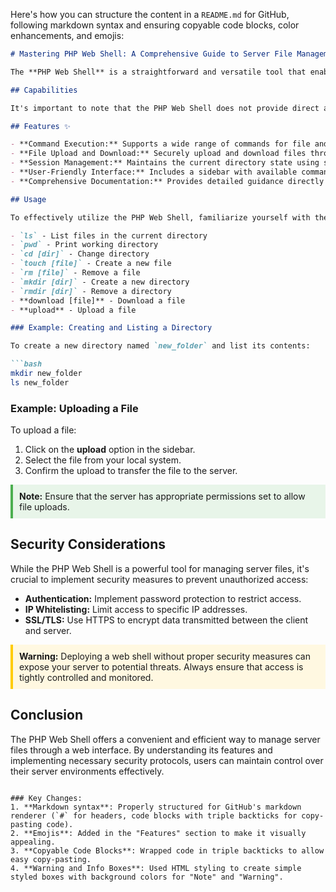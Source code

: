 Here's how you can structure the content in a `README.md` for GitHub, following markdown syntax and ensuring copyable code blocks, color enhancements, and emojis:

```markdown
# Mastering PHP Web Shell: A Comprehensive Guide to Server File Management

The **PHP Web Shell** is a straightforward and versatile tool that enables users to manage data on a web server directly through a web interface. It supports a variety of commands such as `ls`, `pwd`, `cd`, `touch`, `rm`, `mkdir`, `rmdir`, **download**, and **upload**, offering a comprehensive set of functionalities for handling files and directories.

## Capabilities

It's important to note that the PHP Web Shell does not provide direct access to the server's shell (e.g., bash, sh). Instead, it utilizes predefined PHP functions to perform file system operations, ensuring a controlled and secure environment.

## Features ✨

- **Command Execution:** Supports a wide range of commands for file and directory operations.
- **File Upload and Download:** Securely upload and download files through the web interface.
- **Session Management:** Maintains the current directory state using session management.
- **User-Friendly Interface:** Includes a sidebar with available commands and documentation, enhancing usability.
- **Comprehensive Documentation:** Provides detailed guidance directly within the interface to assist users.

## Usage

To effectively utilize the PHP Web Shell, familiarize yourself with the following available commands:

- `ls` - List files in the current directory
- `pwd` - Print working directory
- `cd [dir]` - Change directory
- `touch [file]` - Create a new file
- `rm [file]` - Remove a file
- `mkdir [dir]` - Create a new directory
- `rmdir [dir]` - Remove a directory
- **download [file]** - Download a file
- **upload** - Upload a file

### Example: Creating and Listing a Directory

To create a new directory named `new_folder` and list its contents:

```bash
mkdir new_folder
ls new_folder
```

### Example: Uploading a File

To upload a file:

1. Click on the **upload** option in the sidebar.
2. Select the file from your local system.
3. Confirm the upload to transfer the file to the server.

<div style="background-color:#e8f5e9; border-left:4px solid #4caf50; padding:10px; margin:10px 0">
  <strong>Note:</strong> Ensure that the server has appropriate permissions set to allow file uploads.
</div>

## Security Considerations

While the PHP Web Shell is a powerful tool for managing server files, it's crucial to implement security measures to prevent unauthorized access:

- **Authentication:** Implement password protection to restrict access.
- **IP Whitelisting:** Limit access to specific IP addresses.
- **SSL/TLS:** Use HTTPS to encrypt data transmitted between the client and server.

<div style="background-color:#fff8e1; border-left:4px solid #fc0; padding:10px; margin:10px 0">
  <strong>Warning:</strong> Deploying a web shell without proper security measures can expose your server to potential threats. Always ensure that access is tightly controlled and monitored.
</div>

## Conclusion

The PHP Web Shell offers a convenient and efficient way to manage server files through a web interface. By understanding its features and implementing necessary security protocols, users can maintain control over their server environments effectively.
```

### Key Changes:
1. **Markdown syntax**: Properly structured for GitHub's markdown renderer (`#` for headers, code blocks with triple backticks for copy-pasting code).
2. **Emojis**: Added in the "Features" section to make it visually appealing.
3. **Copyable Code Blocks**: Wrapped code in triple backticks to allow easy copy-pasting.
4. **Warning and Info Boxes**: Used HTML styling to create simple styled boxes with background colors for "Note" and "Warning".
